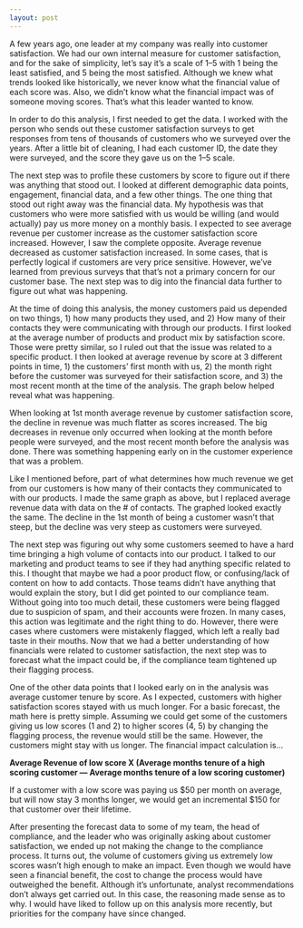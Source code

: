 ```yaml
---
layout: post
---
```

A few years ago, one leader at my company was really into customer satisfaction. We had our own internal measure for customer satisfaction, and for the sake of simplicity, let’s say it’s a scale of 1–5 with 1 being the least satisfied, and 5 being the most satisfied. Although we knew what trends looked like historically, we never know what the financial value of each score was. Also, we didn’t know what the financial impact was of someone moving scores. That’s what this leader wanted to know.

In order to do this analysis, I first needed to get the data. I worked with the person who sends out these customer satisfaction surveys to get responses from tens of thousands of customers who we surveyed over the years. After a little bit of cleaning, I had each customer ID, the date they were surveyed, and the score they gave us on the 1–5 scale.

The next step was to profile these customers by score to figure out if there was anything that stood out. I looked at different demographic data points, engagement, financial data, and a few other things. The one thing that stood out right away was the financial data. My hypothesis was that customers who were more satisfied with us would be willing (and would actually) pay us more money on a monthly basis. I expected to see average revenue per customer increase as the customer satisfaction score increased. However, I saw the complete opposite. Average revenue decreased as customer satisfaction increased. In some cases, that is perfectly logical if customers are very price sensitive. However, we’ve learned from previous surveys that that’s not a primary concern for our customer base. The next step was to dig into the financial data further to figure out what was happening.

At the time of doing this analysis, the money customers paid us depended on two things, 1) how many products they used, and 2) How many of their contacts they were communicating with through our products. I first looked at the average number of products and product mix by satisfaction score. Those were pretty similar, so I ruled out that the issue was related to a specific product. I then looked at average revenue by score at 3 different points in time, 1) the customers’ first month with us, 2) the month right before the customer was surveyed for their satisfaction score, and 3) the most recent month at the time of the analysis. The graph below helped reveal what was happening.

When looking at 1st month average revenue by customer satisfaction score, the decline in revenue was much flatter as scores increased. The big decreases in revenue only occurred when looking at the month before people were surveyed, and the most recent month before the analysis was done. There was something happening early on in the customer experience that was a problem.

Like I mentioned before, part of what determines how much revenue we get from our customers is how many of their contacts they communicated to with our products. I made the same graph as above, but I replaced average revenue data with data on the # of contacts. The graphed looked exactly the same. The decline in the 1st month of being a customer wasn’t that steep, but the decline was very steep as customers were surveyed.

The next step was figuring out why some customers seemed to have a hard time bringing a high volume of contacts into our product. I talked to our marketing and product teams to see if they had anything specific related to this. I thought that maybe we had a poor product flow, or confusing/lack of content on how to add contacts. Those teams didn’t have anything that would explain the story, but I did get pointed to our compliance team. Without going into too much detail, these customers were being flagged due to suspicion of spam, and their accounts were frozen. In many cases, this action was legitimate and the right thing to do. However, there were cases where customers were mistakenly flagged, which left a really bad taste in their mouths. Now that we had a better understanding of how financials were related to customer satisfaction, the next step was to forecast what the impact could be, if the compliance team tightened up their flagging process.

One of the other data points that I looked early on in the analysis was average customer tenure by score. As I expected, customers with higher satisfaction scores stayed with us much longer. For a basic forecast, the math here is pretty simple. Assuming we could get some of the customers giving us low scores (1 and 2) to higher scores (4, 5) by changing the flagging process, the revenue would still be the same. However, the customers might stay with us longer. The financial impact calculation is…

**Average Revenue of low score X (Average months tenure of a high scoring customer — Average months tenure of a low scoring customer)**

If a customer with a low score was paying us $50 per month on average, but will now stay 3 months longer, we would get an incremental $150 for that customer over their lifetime.

After presenting the forecast data to some of my team, the head of compliance, and the leader who was originally asking about customer satisfaction, we ended up not making the change to the compliance process. It turns out, the volume of customers giving us extremely low scores wasn’t high enough to make an impact. Even though we would have seen a financial benefit, the cost to change the process would have outweighed the benefit. Although it’s unfortunate, analyst recommendations don’t always get carried out. In this case, the reasoning made sense as to why. I would have liked to follow up on this analysis more recently, but priorities for the company have since changed.
